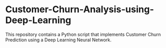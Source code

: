 # Customer-Churn-Analysis-using-Deep-Learning
This repository contains a Python script that implements Customer Churn Prediction using a Deep Learning Neural Network.

